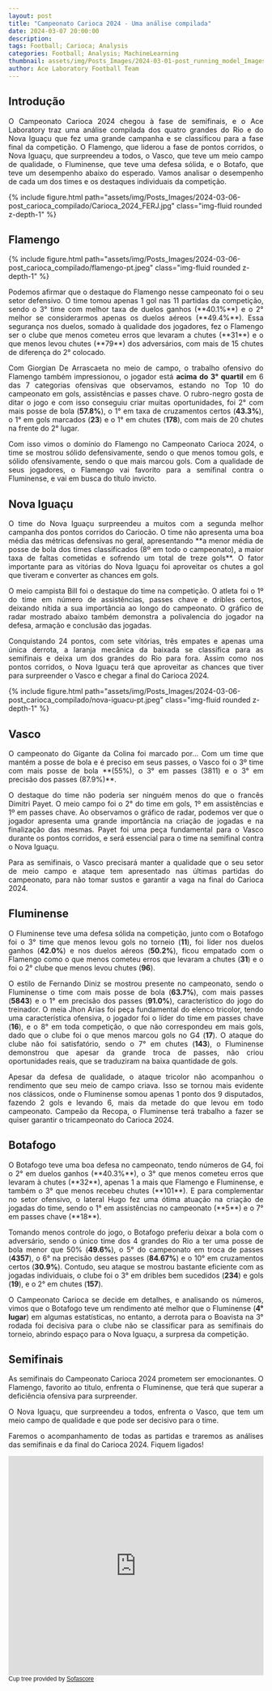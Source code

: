 ```yaml
---
layout: post
title: "Campeonato Carioca 2024 - Uma análise compilada"
date: 2024-03-07 20:00:00
description: 
tags: Football; Carioca; Analysis
categories: Football; Analysis; MachineLearning
thumbnail: assets/img/Posts_Images/2024-03-01-post_running_model_Images/15.webp
author: Ace Laboratory Football Team
---
```

## Introdução

<div style="text-align: justify"> 
O Campeonato Carioca 2024 chegou à fase de semifinais, e o Ace Laboratory traz uma análise compilada dos quatro grandes do Rio e do Nova Iguaçu que fez uma grande campanha e se classificou para a fase final da competição. O Flamengo, que liderou a fase de pontos corridos, o Nova Iguaçu, que surpreendeu a todos, o Vasco, que teve um meio campo de qualidade, o Fluminense, que teve uma defesa sólida, e o Botafo, que teve um desempenho abaixo do esperado. Vamos analisar o desempenho de cada um dos times e os destaques individuais da competição.
</div>

{% include figure.html path="assets/img/Posts_Images/2024-03-06-post_carioca_compilado/Carioca_2024_FERJ.jpg" class="img-fluid rounded z-depth-1" %}



## Flamengo

{% include figure.html path="assets/img/Posts_Images/2024-03-06-post_carioca_compilado/flamengo-pt.jpeg" class="img-fluid rounded z-depth-1" %}

<div style="text-align: justify"> 
Podemos afirmar que o destaque do Flamengo nesse campeonato foi o seu setor defensivo. O time tomou apenas 1 gol nas 11 partidas da competição, sendo o 3° time com melhor taxa de duelos ganhos (**40.1%**) e o 2° melhor se considerarmos  apenas os duelos aéreos (**49.4%**). Essa segurança nos duelos, somado à qualidade dos jogadores, fez o Flamengo ser o clube que menos cometeu erros que levaram a chutes (**31**) e o que menos levou chutes (**79**) dos adversários, com mais de 15 chutes de diferença do 2° colocado.

Com Giorgian De Arrascaeta no meio de campo, o trabalho ofensivo do Flamengo também impressionou, o jogador está **acima do 3° quartil** em 6 das 7 categorias ofensivas que observamos, estando no Top 10 do campeonato em gols, assistências e passes chave. O rubro-negro gosta de ditar o jogo e com isso conseguiu criar muitas oportunidades, foi 2° com mais posse de bola (**57.8%**), o 1° em taxa de cruzamentos certos (**43.3%**), o 1° em gols marcados (**23**) e o 1° em chutes (**178**), com mais de 20 chutes na frente do 2° lugar.

Com isso vimos o domínio do Flamengo no Campeonato Carioca 2024, o time se mostrou sólido defensivamente, sendo o que menos tomou gols, e sólido ofensivamente, sendo o que mais marcou gols. Com a qualidade de seus jogadores, o Flamengo vai favorito para a semifinal contra o Fluminense, e vai em busca do título invicto.
</div>

## Nova Iguaçu
<div style="text-align: justify"> 
O time do Nova Iguaçu surpreendeu a muitos com a segunda melhor campanha dos pontos corridos do Cariocão. O time não apresenta uma boa média das métricas defensivas no geral, apresentando **a menor média de posse de bola dos times classificados (8º em todo o campeonato), a maior taxa de faltas cometidas e sofrendo um total de treze gols**. O fator importante para as vitórias do Nova Iguaçu foi aproveitar os chutes a gol que tiveram e converter as chances em gols.

O meio campista Bill foi o destaque do time na competição. O atleta foi o 1º do time em número de assistências, passes chave e dribles certos, deixando nítida a sua importância ao longo do campeonato. O gráfico de radar mostrado abaixo também demonstra a polivalencia do jogador na defesa, armação e conclusão das jogadas.

Conquistando 24 pontos, com sete vitórias, três empates e apenas uma única derrota, a laranja mecânica da baixada se classifica para as semifinais e deixa um dos grandes do Rio para fora. Assim como nos pontos corridos, o Nova Iguaçu terá que aproveitar as chances que tiver para surpreender o Vasco e chegar a final do Carioca 2024.
</div>
{% include figure.html path="assets/img/Posts_Images/2024-03-06-post_carioca_compilado/nova-iguacu-pt.jpeg" class="img-fluid rounded z-depth-1" %}

## Vasco
<div style="text-align: justify"> 
O campeonato do Gigante da Colina foi marcado por...
Com um time que mantém a posse de bola e é preciso em seus passes, o Vasco foi o 3º time com mais posse de bola **(55%), o 3° em passes (3811) e o 3° em precisão dos passes (87.9%)**.

O destaque do time não poderia ser ninguém menos do que o francês Dimitri Payet. O meio campo foi o 2° do time em gols, 1º em assistências e 1º em passes chave. Ao observamos o gráfico de radar, podemos ver que o jogador apresenta uma grande importância na criação de jogadas e na finalização das mesmas. Payet foi uma peça fundamental para o Vasco durante os pontos corridos, e será essencial para o time na semifinal contra o Nova Iguaçu.

Para as semifinais, o Vasco precisará manter a qualidade que o seu setor de meio campo e ataque tem apresentado nas últimas partidas do campeonato, para não tomar sustos e garantir a vaga na final do Carioca 2024. 
</div>

## Fluminense
<div style="text-align: justify"> 

O Fluminense teve uma defesa sólida na competição, junto com o Botafogo foi o 3° time que menos levou gols no torneio (**11**), foi líder nos duelos ganhos (**42.0%**) e nos duelos aéreos (**50.2%**), ficou empatado com o Flamengo como o que menos cometeu erros que levaram a chutes (**31**) e o foi o 2° clube que menos levou chutes (**96**). 

O estilo de Fernando Diniz se mostrou presente no campeonato, sendo o Fluminense o time com mais posse de bola (**63.7%**), com mais passes (**5843**) e o 1° em precisão dos passes (**91.0%**), característico do jogo do treinador. O meia Jhon Arias foi peça fundamental do elenco tricolor, tendo uma característica ofensiva, o jogador foi o líder do time em passes chave (**16**), e o 8° em toda competição, o que não correspondeu em mais gols, dado que o clube foi o que menos marcou gols no G4 (**17**). O ataque do clube não foi satisfatório, sendo o 7° em chutes (**143**), o Fluminense demonstrou que apesar da grande troca de passes, não criou oportunidades reais, que se traduziram na baixa quantidade de gols.

Apesar da defesa de qualidade, o ataque tricolor não acompanhou o rendimento que seu meio de campo criava. Isso se tornou mais evidente nos clássicos, onde o Fluminense somou apenas 1 ponto dos 9 disputados, fazendo 2 gols e levando 6, mais da metade do que levou em todo campeonato. Campeão da Recopa, o Fluminense terá trabalho a fazer se quiser garantir o tricampeonato do Carioca 2024.

</div>

## Botafogo
<div style="text-align: justify"> 
O Botafogo teve uma boa defesa no campeonato, tendo números de G4, foi o 2° em duelos ganhos (**40.3%**), o 3° que menos cometeu erros que levaram à chutes (**32**), apenas 1 a mais que Flamengo e Fluminense, e também o 3° que menos recebeu chutes (**101**). E para complementar no setor ofensivo, o lateral Hugo fez uma ótima atuação na criação de jogadas do time, sendo o 1° em assistências no campeonato (**5**) e o 7° em passes chave (**18**).

Tomando menos controle do jogo, o Botafogo preferiu deixar a bola com o adversário, sendo o único time dos 4 grandes do Rio a ter uma posse de bola menor que 50% (**49.6%**), o 5° do campeonato em troca de passes (**4357**), o 6° na precisão desses passes (**84.67%**) e o 10° em cruzamentos certos (**30.9%**). Contudo, seu ataque se mostrou bastante eficiente com as jogadas individuais, o clube foi o 3° em dribles bem sucedidos (**234**) e gols (**19**), e o 2° em chutes (**157**).

O Campeonato Carioca se decide em detalhes, e analisando os números, vimos que o Botafogo teve um rendimento até melhor que o Fluminense (**4° lugar**) em algumas estatísticas, no entanto, a derrota para o Boavista na 3° rodada foi decisiva para o clube não se classificar para as semifinais do torneio, abrindo espaço para o Nova Iguaçu, a surpresa da competição.


</div>



## Semifinais
<div style="text-align: justify"> 
As semifinais do Campeonato Carioca 2024 prometem ser emocionantes. O Flamengo, favorito ao título, enfrenta o Fluminense, que terá que superar a deficiência ofensiva para surpreender.

O Nova Iguaçu, que surpreendeu a todos, enfrenta o Vasco, que tem um meio campo de qualidade e que pode ser decisivo para o time.

Faremos o acompanhamento de todas as partidas e traremos as análises das semifinais e da final do Carioca 2024. Fiquem ligados!

<iframe id="sofa-cupTree-embed-92-56974-52884" src="https://widgets.sofascore.com/embed/unique-tournament/92/season/56974/cuptree/52884?widgetTitle=Carioca, Serie A 2024, Playoffs&showCompetitionLogo=true&v=2" style=height:433px!important;max-width:700px!important;width:100%!important; frameborder="0" scrolling="yes"></iframe>
    <div style="font-size:12px;font-family:Arial,sans-serif;text-align:left">
      Cup tree provided by <a target="_blank" href="https://www.sofascore.com/">Sofascore</a>
    </div>

</div>

